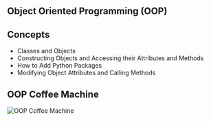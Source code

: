 <h2>Object Oriented Programming (OOP)</h2>
<h2>Concepts</h2>
<ul>
  <li>Classes and Objects</li>
  <li>Constructing Objects and Accessing their Attributes and Methods</li>
  <li>How to Add Python Packages</li>
  <li>Modifying Object Attributes and Calling Methods</li>
</ul>
<h2>OOP Coffee Machine</h2>
<img src="output.gif.gif" alt="OOP Coffee Machine">
